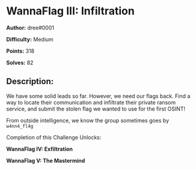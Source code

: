 # WannaFlag III: Infiltration

**Author:** dree#0001

**Difficulty:** Medium

**Points:** 318

**Solves:** 82


## Description:

We have some solid leads so far. However, we need our flags back. Find a way to locate their communication and infiltrate their private ransom service, and submit the stolen flag we wanted to use for the first OSINT!

From outside intelligence, we know the group sometimes goes by `w4nn4_fl4g`

Completion of this Challenge Unlocks:

**WannaFlag IV: Exfiltration**

**WannaFlag V: The Mastermind**